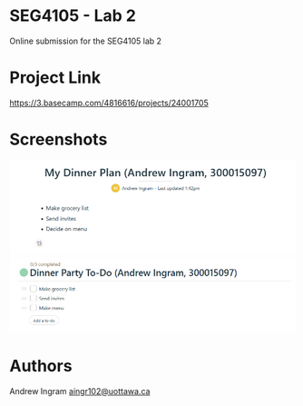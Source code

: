 # SEG4105 - Lab 2
Online submission for the SEG4105 lab 2

# Project Link
https://3.basecamp.com/4816616/projects/24001705

# Screenshots
![To-Do Screenshot](images/dinner-plan.png)
![Dinner Plan Screenshot](images/todo-plan.png)

# Authors
Andrew Ingram aingr102@uottawa.ca
